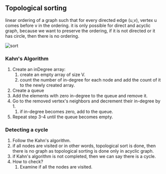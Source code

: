 ## Topological sorting

linear ordering of a graph such that for every directed edge (u,v), vertex u comes before v in the ordering.
it is only possible for direct and acyclic graph, because we want to preserve the ordering, if it is not directed or it has circle, then there is no ordering.

![sort](https://github.com/Lotfullah21/data-structure-and-algorithms/assets/85621380/c3ee07ce-8f97-4128-93b5-7faa94a974aa)


### Kahn's Algorithm

1. Create an inDegree array:
   1. create an empty array of size V.
   2. count the number of in-degree for each node and add the count of it to the newly created array.
2. Create a queue
3. Add the elements with zero in-degree to the queue and remove it.
4. Go to the removed vertex's neighbors and decrement their in-degree by 1.
   1. if in-degree becomes zero, add to the queue.
5. Repeat step 3-4 until the queue becomes empty.

### Detecting a cycle

1. Follow the Kahn's algorithm.
2. if all nodes are visited or in other words, topological sort is done, then there is no graph as topological sorting is done only in acyclic graph.
3. if Kahn's algorithm is not completed, then we can say there is a cycle.
4. How to check?
   1. Examine if all the nodes are visited.
